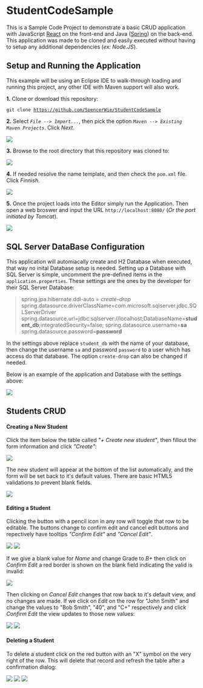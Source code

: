 # StudentCodeSample

This is a Sample Code Project to demonstrate a basic CRUD application with JavaScript [React](https://reactjs.org/) on the front-end and Java ([Spring](https://spring.io/)) on the back-end. This application was made to be cloned and easily executed without having to setup any additional dependencies (*ex: Node.JS*).

<h2>Setup and Running the Application</h2>

This example will be using an Eclipse IDE to walk-through loading and running this project, any other IDE with Maven support will also work.


**1.** Clone or download this repository:

<code>git clone https://github.com/SpencerWie/StudentCodeSample</code>
 

**2.** Select *`File --> Import...`*, then pick the option *`Maven --> Existing Maven Projects`*. Click *Next*.

<img src="imgs/ImportMaven.PNG" />

**3.** Browse to the root directory that this repository was cloned to:

<img src="imgs/ImportMaven_Root.PNG" />

**4.** If needed resolve the name template, and then check the `pom.xml` file. Click *Finnish*.

<img src="imgs/ImportMaven_pom.PNG" />

**5.** Once the project loads into the Editor simply run the Application. Then open a web broswer and input the URL `http://localhost:8080/` (*Or the port initiated by Tomcat*). 

<img src="imgs/AppRun.PNG">

<h2>SQL Server DataBase Configuration</h2>

This application will automiacally create and H2 Database when executed, that way no inital Database setup is needed. Setting up a Database with SQL Server is simple, uncomment the pre-defined items in the `application.properties`. These settings are the ones by the developer for their SQL Server Database:

>spring.jpa.hibernate.ddl-auto = *create-drop* 
>spring.datasource.driverClassName=com.microsoft.sqlserver.jdbc.SQLServerDriver
>spring.datasource.url=jdbc:sqlserver://localhost;DatabaseName=**student_db**;integratedSecurity=false;
>spring.datasource.username=**sa**  
>spring.datasource.password=**password**  

In the settings above replace `student_db` with the name of your database, then change the username `sa` and password `password` to a user which has access do that database. The option `create-drop` can also be changed if needed.

Below is an example of the application and Database with the settings above:

<img src="imgs/SQLServer.PNG" />
 
 <h2>Students CRUD</h2>
 
 <h4>Creating a New Student</h4>
 
 Click the item below the table called *"+ Create new student"*, then fillout the form information and click *"Create"*:
 
 <img src="/imgs/CRUD_Create_1.PNG" />

The new student will appear at the bottom of the list automatically, and the form will be set back to it's default values. There are basic HTML5 validations to prevent blank fields.

<img src="/imgs/CRUD_Create_2.PNG" />

<h4>Editing a Student</h4>

Clicking the button with a pencil icon in any row will toggle that row to be editable. The buttons change to confirm edit and cancel edit buttons and repectively have tooltips *"Confirm Edit"* and *"Cancel Edit"*. 

<img src="/imgs/CRUD_Edit_1.PNG" />
<img src="/imgs/CRUD_Edit_2.PNG" />

If we give a blank value for *Name* and change Grade to *B+* then click on *Confirm Edit* a red border is shown on the blank field indicating the valid is invalid:

<img src="/imgs/CRUD_Edit_3.PNG" />

Then clicking on *Cancel Edit* changes that row back to it's default view, and no changes are made. If we click on *Edit* on the row for "John Smith" and change the values to "Bob Smith", "40", and "C+" respectively and click *Confirm Edit* the view updates to those new values:

<img src="imgs/CRUD_Edit_4.PNG" />
<img src="imgs/CRUD_Edit_5.PNG" />

 <h4>Deleting a Student</h4>
 
 To delete a student click on the red button with an "X" symbol on the very right of the row. This will delete that record and refresh the table after a confirmation dialog:
 
<img src="/imgs/CRUD_Delete_1.PNG" />
<img src="/imgs/CRUD_Delete_2.PNG" />
<img src="/imgs/CRUD_Delete_3.PNG" />




